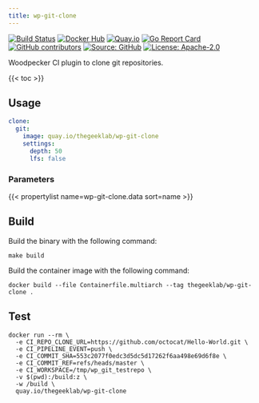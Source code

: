 ```yaml
---
title: wp-git-clone
---
```


[![Build Status](https://ci.thegeeklab.de/api/badges/thegeeklab/wp-git-clone/status.svg)](https://ci.thegeeklab.de/repos/thegeeklab/wp-git-clone)
[![Docker Hub](https://img.shields.io/badge/dockerhub-latest-blue.svg?logo=docker&logoColor=white)](https://hub.docker.com/r/thegeeklab/wp-git-clone)
[![Quay.io](https://img.shields.io/badge/quay-latest-blue.svg?logo=docker&logoColor=white)](https://quay.io/repository/thegeeklab/wp-git-clone)
[![Go Report Card](https://goreportcard.com/badge/github.com/thegeeklab/wp-git-clone)](https://goreportcard.com/report/github.com/thegeeklab/wp-git-clone)
[![GitHub contributors](https://img.shields.io/github/contributors/thegeeklab/wp-git-clone)](https://github.com/thegeeklab/wp-git-clone/graphs/contributors)
[![Source: GitHub](https://img.shields.io/badge/source-github-blue.svg?logo=github&logoColor=white)](https://github.com/thegeeklab/wp-git-clone)
[![License: Apache-2.0](https://img.shields.io/github/license/thegeeklab/wp-git-clone)](https://github.com/thegeeklab/wp-git-clone/blob/main/LICENSE)

Woodpecker CI plugin to clone git repositories.

<!-- prettier-ignore-start -->
<!-- spellchecker-disable -->
{{< toc >}}
<!-- spellchecker-enable -->
<!-- prettier-ignore-end -->

## Usage

```YAML
clone:
  git:
    image: quay.io/thegeeklab/wp-git-clone
    settings:
      depth: 50
      lfs: false
```

### Parameters

<!-- prettier-ignore-start -->
<!-- spellchecker-disable -->
{{< propertylist name=wp-git-clone.data sort=name >}}
<!-- spellchecker-enable -->
<!-- prettier-ignore-end -->

## Build

Build the binary with the following command:

```Shell
make build
```

Build the container image with the following command:

```Shell
docker build --file Containerfile.multiarch --tag thegeeklab/wp-git-clone .
```

## Test

```Shell
docker run --rm \
  -e CI_REPO_CLONE_URL=https://github.com/octocat/Hello-World.git \
  -e CI_PIPELINE_EVENT=push \
  -e CI_COMMIT_SHA=553c2077f0edc3d5dc5d17262f6aa498e69d6f8e \
  -e CI_COMMIT_REF=refs/heads/master \
  -e CI_WORKSPACE=/tmp/wp_git_testrepo \
  -v $(pwd):/build:z \
  -w /build \
  quay.io/thegeeklab/wp-git-clone
```
